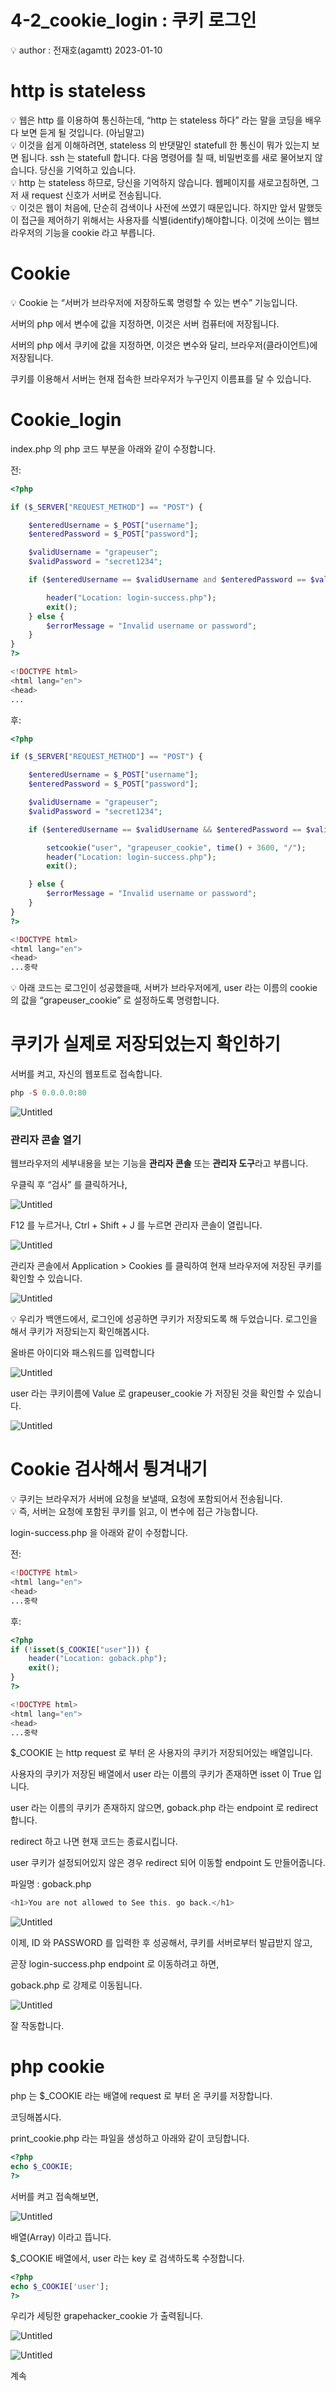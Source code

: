 # 4-2_cookie_login : 쿠키 로그인

<aside>
💡 author : 전재호(agamtt) 2023-01-10

</aside>

# http is stateless

<aside>
💡 웹은 http 를 이용하여 통신하는데, “http 는 stateless 하다” 라는 말을 코딩을 배우다 보면 듣게 될 것입니다. (아님말고)

</aside>

<aside>
💡 이것을 쉽게 이해하려면, stateless 의 반댓말인 statefull 한 통신이 뭐가 있는지 보면 됩니다.
ssh 는 statefull 합니다. 다음 명령어를 칠 때, 비밀번호를 새로 물어보지 않습니다. 당신을 기억하고 있습니다.

</aside>

<aside>
💡 http 는 stateless 하므로, 당신을 기억하지 않습니다.
웹페이지를 새로고침하면, 그저 새 request 신호가 서버로 전송됩니다.

</aside>

<aside>
💡 이것은 웹이 처음에, 단순히 검색이나 사전에 쓰였기 때문입니다. 하지만 앞서 말했듯이 접근을 제어하기 위해서는 사용자를 식별(identify)해야합니다. 이것에 쓰이는 웹브라우저의 기능을 cookie 라고 부릅니다.

</aside>

# Cookie

<aside>
💡 Cookie 는 “서버가 브라우저에 저장하도록 명령할 수 있는 변수” 기능입니다.

</aside>

서버의 php 에서 변수에 값을 지정하면, 이것은 서버 컴퓨터에 저장됩니다.

서버의 php 에서 쿠키에 값을 지정하면, 이것은 변수와 달리, 브라우저(클라이언트)에 저장됩니다.

쿠키를 이용해서 서버는 현재 접속한 브라우저가 누구인지 이름표를 달 수 있습니다.

# Cookie_login

index.php 의 php 코드 부분을 아래와 같이 수정합니다.

전:

```php
<?php

if ($_SERVER["REQUEST_METHOD"] == "POST") {

    $enteredUsername = $_POST["username"];
    $enteredPassword = $_POST["password"];

    $validUsername = "grapeuser";
    $validPassword = "secret1234";

    if ($enteredUsername == $validUsername and $enteredPassword == $validPassword) {

        header("Location: login-success.php");
        exit();
    } else {
        $errorMessage = "Invalid username or password";
    }
}
?>

<!DOCTYPE html>
<html lang="en">
<head>
...
```

후:

```php
<?php

if ($_SERVER["REQUEST_METHOD"] == "POST") {

    $enteredUsername = $_POST["username"];
    $enteredPassword = $_POST["password"];

    $validUsername = "grapeuser";
    $validPassword = "secret1234";

    if ($enteredUsername == $validUsername && $enteredPassword == $validPassword) {

        setcookie("user", "grapeuser_cookie", time() + 3600, "/");
        header("Location: login-success.php");
        exit();

    } else {
        $errorMessage = "Invalid username or password";
    }
}
?>

<!DOCTYPE html>
<html lang="en">
<head>
...중략

```

<aside>
💡 아래 코드는 로그인이 성공했을때, 서버가 브라우저에게, user 라는 이름의 cookie 의 값을 “grapeuser_cookie” 로 설정하도록 명령합니다.

</aside>

# 쿠키가 실제로 저장되었는지 확인하기

서버를 켜고, 자신의 웹포트로 접속합니다.

```php
php -S 0.0.0.0:80
```

![Untitled](Untitled%20421.png)

### 관리자 콘솔 열기

웹브라우저의 세부내용을 보는 기능을 **관리자 콘솔** 또는 **관리자 도구**라고 부릅니다. 

우클릭 후 “검사” 를 클릭하거나,

![Untitled](Untitled%20422.png)

F12 를 누르거나, Ctrl + Shift + J 를 누르면 관리자 콘솔이 열립니다.

![Untitled](Untitled%20423.png)

관리자 콘솔에서 Application > Cookies 를 클릭하여 현재 브라우저에 저장된 쿠키를 확인할 수 있습니다.

![Untitled](Untitled%20424.png)

<aside>
💡 우리가 백앤드에서, 로그인에 성공하면 쿠키가 저장되도록 해 두었습니다.
로그인을 해서 쿠키가 저장되는지 확인해봅시다.

</aside>

올바른 아이디와 패스워드를 입력합니다

![Untitled](Untitled%20425.png)

user 라는 쿠키이름에 Value 로 grapeuser_cookie 가 저장된 것을 확인할 수 있습니다.

![Untitled](Untitled%20426.png)

# Cookie 검사해서 튕겨내기

<aside>
💡 쿠키는 브라우저가 서버에 요청을 보낼때, 요청에 포함되어서 전송됩니다.

</aside>

<aside>
💡 즉, 서버는 요청에 포함된 쿠키를 읽고, 이 변수에 접근 가능합니다.

</aside>

login-success.php 을 아래와 같이 수정합니다.

전:

```php
<!DOCTYPE html>
<html lang="en">
<head>
...중략
```

후:

```php
<?php
if (!isset($_COOKIE["user"])) {
    header("Location: goback.php");
    exit();
}
?>

<!DOCTYPE html>
<html lang="en">
<head>
...중략
```

$_COOKIE 는 http request 로 부터 온 사용자의 쿠키가 저장되어있는 배열입니다.

사용자의 쿠키가 저장된 배열에서 user 라는 이름의 쿠키가 존재하면 isset 이 True 입니다.

user 라는 이름의 쿠키가 존재하지 않으면, goback.php 라는 endpoint 로 redirect 합니다.

redirect 하고 나면 현재 코드는 종료시킵니다.

user 쿠키가 설정되어있지 않은 경우 redirect 되어 이동할 endpoint 도 만들어줍니다.

파일명 : goback.php

```php
<h1>You are not allowed to See this. go back.</h1>
```

![Untitled](Untitled%20427.png)

이제,  ID 와 PASSWORD 를 입력한 후 성공해서, 쿠키를 서버로부터 발급받지 않고,

곧장 login-success.php endpoint 로 이동하려고 하면,

goback.php 로 강제로 이동됩니다.

![Untitled](Untitled%20428.png)

잘 작동합니다.

# php cookie

php 는 $_COOKIE 라는 배열에 request 로 부터 온 쿠키를 저장합니다.

코딩해봅시다.

print_cookie.php 라는 파일을 생성하고 아래와 같이 코딩합니다.

```php
<?php
echo $_COOKIE;
?>
```

서버를 켜고 접속해보면,

![Untitled](Untitled%20429.png)

배열(Array) 이라고 뜹니다.

$_COOKIE 배열에서, user 라는 key 로 검색하도록 수정합니다.

```php
<?php
echo $_COOKIE['user'];
?>
```

우리가 세팅한 grapehacker_cookie 가 출력됩니다.

![Untitled](Untitled%20430.png)

![Untitled](Untitled%20431.png)

계속
